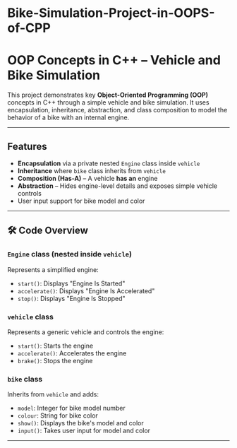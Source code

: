 # Bike-Simulation-Project-in-OOPS-of-CPP
#  OOP Concepts in C++ – Vehicle and Bike Simulation

This project demonstrates key **Object-Oriented Programming (OOP)** concepts in C++ through a simple vehicle and bike simulation. It uses encapsulation, inheritance, abstraction, and class composition to model the behavior of a bike with an internal engine.

---

## Features

- **Encapsulation** via a private nested `Engine` class inside `vehicle`
- **Inheritance** where `bike` class inherits from `vehicle`
- **Composition (Has-A)** – A vehicle **has an** engine
- **Abstraction** – Hides engine-level details and exposes simple vehicle controls
- User input support for bike model and color

---

## 🛠️ Code Overview

### `Engine` class (nested inside `vehicle`)
Represents a simplified engine:
- `start()`: Displays "Engine Is Started"
- `accelerate()`: Displays "Engine Is Accelerated"
- `stop()`: Displays "Engine Is Stopped"

### `vehicle` class
Represents a generic vehicle and controls the engine:
- `start()`: Starts the engine
- `accelerate()`: Accelerates the engine
- `brake()`: Stops the engine

### `bike` class
Inherits from `vehicle` and adds:
- `model`: Integer for bike model number
- `colour`: String for bike color
- `show()`: Displays the bike's model and color
- `input()`: Takes user input for model and color

---
   

